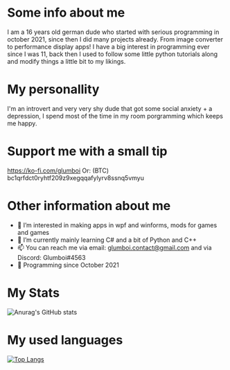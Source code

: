 # Some info about me

I am a 16 years old german dude who started with serious programming in october 2021, since then I did many projects already. From image converter to performance display apps!
I have a big interest in programming ever since I was 11, back then I used to follow some little python tutorials along and modify things a little bit to my likings.

# My personallity

I'm an introvert and very very shy dude that got some social anxiety + a depression, I spend most of the time in my room porgramming which keeps me happy.

# Support me with a small tip

https://ko-fi.com/glumboi
Or: (BTC) bc1qrfdct0ryhtf209z9xegqqafylyrv8ssnq5vmyu

# Other information about me
- 👀 I’m interested in making apps in wpf and winforms, mods for games and games
- 🌱 I’m currently mainly learning C# and a bit of Python and C++
- 📫 You can reach me via email: glumboi.contact@gmail.com and via Discord: Glumboi#4563
- 🐐 Programming since October 2021

# My Stats

![Anurag's GitHub stats](https://github-readme-stats.vercel.app/api?username=Glumboi&show_icons=true&theme=dark)

# My used languages

[![Top Langs](https://github-readme-stats.vercel.app/api/top-langs/?username=Glumboi&langs_count=8&theme=dark)](https://github.com/anuraghazra/github-readme-stats)

